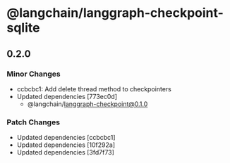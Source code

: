 # @langchain/langgraph-checkpoint-sqlite

## 0.2.0

### Minor Changes

- ccbcbc1: Add delete thread method to checkpointers
- Updated dependencies [773ec0d]
  - @langchain/langgraph-checkpoint@0.1.0

### Patch Changes

- Updated dependencies [ccbcbc1]
- Updated dependencies [10f292a]
- Updated dependencies [3fd7f73]

